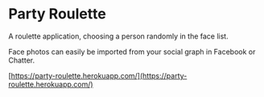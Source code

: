Party Roulette
====

A roulette application, choosing a person randomly in the face list.

Face photos can easily be imported from your social graph in Facebook or Chatter.

[https://party-roulette.herokuapp.com/](https://party-roulette.herokuapp.com/)



